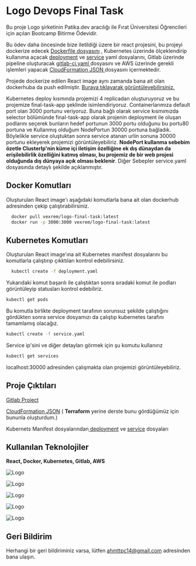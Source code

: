 
# Logo Devops Final Task

Bu proje Logo şirketinin Patika.dev aracılığı ile Fırat Üniversitesi Öğrencileri için açılan Bootcamp Bitirme Ödevidir.

Bu ödev daha öncesinde bize iletildiği üzere bir react projesini, bu projeyi dockerize edecek 
 [Dockerfile dosyasını](https://github.com/AhmetTpc/LogoDevopsTask) , Kubernetes üzerinde ölçeklendirip kullanıma açacak  [deployment](https://github.com/AhmetTpc/LogoDevopsTask)
  ve  [service](https://github.com/AhmetTpc/LogoDevopsTask) yaml dosyalarını, Gitlab üzerinde pipeline oluşturacak [gitlab-ci.yaml ](hhttps://github.com/AhmetTpc/LogoDevopsTask) dosyasını ve AWS üzerinde gerekli işlemleri yapacak 
  [CloudFormation JSON ](https://github.com/AhmetTpc/LogoDevopsTask)dosyasını içermektedir.

Projede dockerize edilen React image aynı zamanda bana ait olan dockerhuba da push edilmiştir. [Buraya tıklayarak görüntüleyebilirsiniz.](https://hub.docker.com/r/vexrem/logo-final-task)

Kubernetes deploy kısmında projemizi 4 replicadan oluşturuyoruz ve bu projemize final-task-app şeklinde isimlendiriyoruz. Containerlarımıza default port olan 3000 portunu veriyoruz. Buna bağlı olarak service kısmımızda selector bölümünde final-task-app olarak projenin deployment ile oluşan podlarını seçerek bunların hedef portunun 3000 portu olduğunu bu portu80 portuna ve Kullanmış olduğum NodePortun 30000 portuna bağladık. Böylelikle service oluştuktan sonra service atanan urlin sonuna 30000 portunu ekleyerek projemizi görüntüleyebiliriz. **NodePort kullanma sebebim özetle ClusterIp'nin küme içi iletişim özelliğine ek dış dünaydan da erişilebilirlik özelliğini katmış olması, bu projemiz de bir web projesi olduğunda dış dünyaya açık olması beklenir**. Diğer Sebepler service.yaml dosyasında detaylı şekilde açıklanmıştır. 

## Docker Komutları
Oluşturulan React image'ı aşağıdaki komutlarla bana ait olan dockerhub adresinden çekip çalıştırabilirsiniz.

```bash 
  docker pull vexrem/logo-final-task:latest
  docker run -p 3000:3000 vexrem/logo-final-task:latest
```

## Kubernetes Komutları
Oluşturulan React image'ına ait Kubernetes manifest dosyalarını bu komutlarla çalıştırıp çıkktıları kontrol edebilirsiniz.

```bash 
  kubectl create -f deployment.yaml
  ```
   Yukarıdaki komut başarılı ile çalıştıktan sonra sıradaki komut ile podları görüntüleyip statusları kontrol edebiliriz.
  ```bash
  kubectl get pods
  ```
  Bu komutla birlikte deployment tarafının sorunsuz şekilde çalıştığını gördükten sonra service dosyamızı da çalıştıp kubernetes tarafını tamamlamış olacağız.
  ```bash
  kubectl create -f service.yaml
  ```
  Service ip'sini ve diğer detayları görmek için şu komutu kullanırız 

  ```bash
  kubectl get services
  ```
  localhost:30000 adresinden çalışmakta olan projemizi görüntüleyebiliriz.

## Proje Çıktıları
[Gitlab Project](https://github.com/AhmetTpc/LogoDevopsTask)

[CloudFormation JSON](https://github.com/AhmetTpc/LogoDevopsTask) ( **Terraform** yerine derste bunu gördüğümüz için bununla oluşturdum.)

 Kubernets Manifest dosyalarından[ deployment](https://github.com/AhmetTpc/LogoDevopsTask)
  ve  [service](https://github.com/AhmetTpc/LogoDevopsTask) dosyaları
## Kullanılan Teknolojiler

**React, Docker, Kubernetes, Gitlab, AWS** 

![Logo]( https://img.shields.io/badge/React-20232A?style=for-the-badge&logo=react&logoColor=61DAFB)

![Logo](https://img.shields.io/badge/Docker-2CA5E0?style=for-the-badge&logo=docker&logoColor=white)

![Logo](https://img.shields.io/badge/kubernetes-326ce5.svg?&style=for-the-badge&logo=kubernetes&logoColor=white)


![Logo]( https://img.shields.io/badge/GitLab-330F63?style=for-the-badge&logo=gitlab&logoColor=white)

![Logo](https://img.shields.io/badge/Amazon_AWS-FF9900?style=for-the-badge&logo=amazonaws&logoColor=white)

## Geri Bildirim

Herhangi bir geri bildiriminiz varsa, lütfen ahmttpc14@gmail.com adresinden bana ulaşın.

  